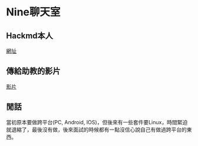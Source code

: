 # Nine聊天室

## Hackmd本人

[網址](https://hackmd.io/@LKV/computer_network_final_project)

## 傳給助教的影片

[影片](https://www.youtube.com/watch?v=DgdRyW0yLPM)

## 閒話

當初原本要做跨平台(PC, Android, IOS)，但後來有一些套件要Linux，時間緊迫就退縮了，最後沒有做，後來面試的時候都有一點沒信心說自己有做過跨平台的東西。